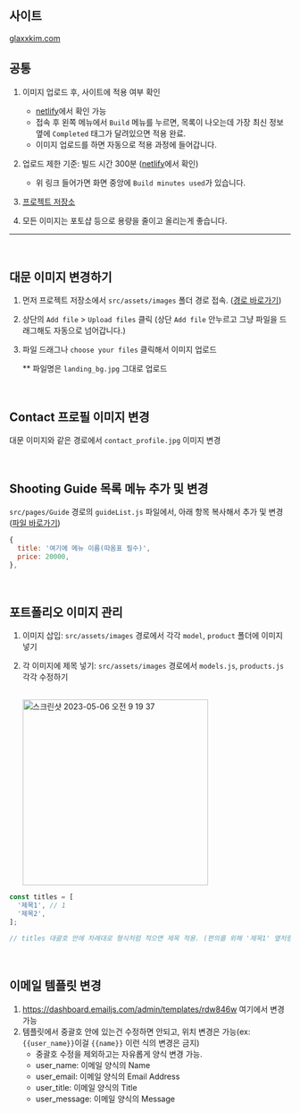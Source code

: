 ## 사이트

[glaxxkim.com](https://glaxxkim.com)

## 공통

1. 이미지 업로드 후, 사이트에 적용 여부 확인

   - [netlify](https://app.netlify.com/teams/glasskim0822/overview)에서 확인 가능
   - 접속 후 왼쪽 메뉴에서 `Build` 메뉴를 누르면, 목록이 나오는데 가장 최신 정보 옆에 `Completed` 태그가 달려있으면 적용 완료.
   - 이미지 업로드를 하면 자동으로 적용 과정에 들어갑니다.

2. 업로드 제한 기준: 빌드 시간 300분 ([netlify](https://app.netlify.com/teams/glasskim0822/overview)에서 확인)

   - 위 링크 들어가면 화면 중앙에 `Build minutes used`가 있습니다.

3. [프로젝트 저장소](https://github.com/glaxxkim/portfolio)

4. 모든 이미지는 포토샵 등으로 용량을 줄이고 올리는게 좋습니다.

---

<br />

## 대문 이미지 변경하기

1. 먼저 프로젝트 저장소에서 `src/assets/images` 폴더 경로 접속. ([경로 바로가기](https://github.com/glaxxkim/portfolio/tree/main/src/assets/images))

2. 상단의 `Add file` > `Upload files` 클릭 (상단 `Add file` 안누르고 그냥 파일을 드래그해도 자동으로 넘어갑니다.)

3. 파일 드래그나 `choose your files` 클릭해서 이미지 업로드

   \*\* 파일명은 `landing_bg.jpg` 그대로 업로드

<br />

## Contact 프로필 이미지 변경

대문 이미지와 같은 경로에서 `contact_profile.jpg` 이미지 변경

<br />

## Shooting Guide 목록 메뉴 추가 및 변경

`src/pages/Guide` 경로의 `guideList.js` 파일에서, 아래 항목 복사해서 추가 및 변경([파일 바로가기](https://github.com/glaxxkim/portfolio/blob/main/src/pages/Guide/guideList.js))

```jsx
{
  title: '여기에 메뉴 이름(따옴표 필수)',
  price: 20000,
},
```

<br />

## 포트폴리오 이미지 관리

1. 이미지 삽입: `src/assets/images` 경로에서 각각 `model`, `product` 폴더에 이미지 넣기

2. 각 이미지에 제목 넣기: `src/assets/images` 경로에서 `models.js`, `products.js` 각각 수정하기

   <br />
   <img width="332" alt="스크린샷 2023-05-06 오전 9 19 37" src="https://user-images.githubusercontent.com/131372838/236587944-f225b555-b5ef-4944-a62d-d8e0d28a5825.png">
   <br />

```jsx
const titles = [
  '제목1', // 1
  '제목2',
];

// titles 대괄호 안에 차례대로 형식처럼 적으면 제목 적용. (편의를 위해 '제목1' 옆처럼 처럼 번호 표기해주면 좋음)
```

<br />

## 이메일 템플릿 변경

1. https://dashboard.emailjs.com/admin/templates/rdw846w 여기에서 변경 가능
2. 템플릿에서 중괄호 안에 있는건 수정하면 안되고, 위치 변경은 가능(ex: `{{user_name}}`이걸 `{{name}}` 이런 식의 변경은 금지)
   - 중괄호 수정을 제외하고는 자유롭게 양식 변경 가능.
   - user_name: 이메일 양식의 Name
   - user_email: 이메일 양식의 Email Address
   - user_title: 이메일 양식의 Title
   - user_message: 이메일 양식의 Message
